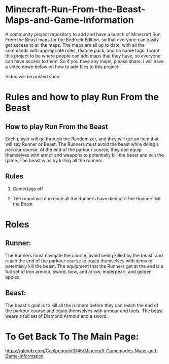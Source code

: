 # Minecraft-Run-From-the-Beast-Maps-and-Game-Information

A community project repository to add and have a bunch of Minecraft Run From the Beast maps for the Bedrock Edition, so that everyone can easily get access to all the maps. The maps are all up to date, with all the commands with appropriate roles, texture pack, and no name tags. I want this project to be where people can add maps that they have, so everyone can have access to them. So if you have any maps, please share. I will have a video down below on how to add files to this project:

Video will be posted soon

# Rules and how to play Run From the Beast

## How to play Run From the Beast

Each player will go through the Randomizer, and they will get an item that will say Runner or Beast. The Runners must avoid the beast while doing a parkour course. At the end of the parkour course, they can equip themselves with armor and weapons to potentially kill the beast and win the game. The beast wins by killing all the runners. 

## Rules

1. Gamertags off

2.  The round will end once all the Runners have died or if the Runners kill the Beast

# Roles

## Runner:

The Runners must navigate the course, avoid being killed by the beast, and reach the end of the parkour course to equip themselves with items to potentially kill the beast. The equipment that the Runners get at the end is a full set of iron armour, sword, bow, and arrow, enderpearl, and golden apples.

## Beast:

The beast's goal is to kill all the runners before they can reach the end of the parkour course and equip themselves with armour and tools. The beast wears a full set of Diamond Armour and a sword.

# To Get Back To The Main Page:
https://github.com/Coolpenguin3745/Minecraft-Gamemodes-Maps-and-Game-Information 
